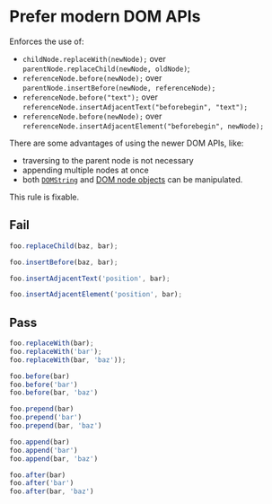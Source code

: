 # Prefer modern DOM APIs

Enforces the use of:

- `childNode.replaceWith(newNode);` over `parentNode.replaceChild(newNode, oldNode)`;
- `referenceNode.before(newNode);` over `parentNode.insertBefore(newNode, referenceNode);`
- `referenceNode.before("text");` over `referenceNode.insertAdjacentText("beforebegin", "text");`
- `referenceNode.before(newNode);` over `referenceNode.insertAdjacentElement("beforebegin", newNode);`

There are some advantages of using the newer DOM APIs, like:

- traversing to the parent node is not necessary
- appending multiple nodes at once
- both [`DOMString`](https://developer.mozilla.org/en-US/docs/Web/API/DOMString) and [DOM node objects](https://developer.mozilla.org/en-US/docs/Web/API/Element) can be manipulated.

This rule is fixable.

## Fail

```js
foo.replaceChild(baz, bar);

foo.insertBefore(baz, bar);

foo.insertAdjacentText('position', bar);

foo.insertAdjacentElement('position', bar);
```

## Pass

```js
foo.replaceWith(bar);
foo.replaceWith('bar');
foo.replaceWith(bar, 'baz'));

foo.before(bar)
foo.before('bar')
foo.before(bar, 'baz')

foo.prepend(bar)
foo.prepend('bar')
foo.prepend(bar, 'baz')

foo.append(bar)
foo.append('bar')
foo.append(bar, 'baz')

foo.after(bar)
foo.after('bar')
foo.after(bar, 'baz')
```
